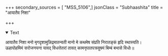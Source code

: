 +++
secondary_sources = [ "MSS_5106",]
jsonClass = "Subhaashita"
title = "आयातैव निशा"

+++

<details open><summary>Text</summary>

आयातैव निशा मनो मृगदृशामुन्निद्रमातन्वती मानो मे कथमेष संप्रति निरातङ्कं हृदि स्थास्यति।  
ऊहापोहमिमं सरोजनयना यावद् विधत्तेतरां तावत् कामनृपातपत्रसुषमं बिम्बं बभासे विधोः॥
</details>

